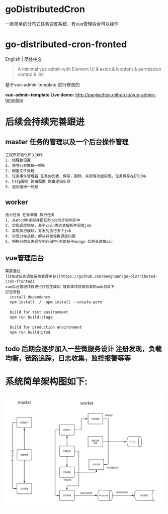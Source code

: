 # goDistributedCron
一款简单的分布式任务调度系统，有vue管理后台可以操作

# go-distributed-cron-fronted

English | [简体中文](./README-zh.md)

> A minimal vue admin with Element UI & axios & iconfont & permission control & lint

基于vue-admin-template 进行修改的

**vue-admin-template Live demo:** http://panjiachen.github.io/vue-admin-template


# 后续会持续完善跟进
  ## master  任务的管理以及一个后台操作管理
    主程序初始化相关操作
    1. 线程数设置
    2. 命令行参数统一解析
    2. 配置文件处理
    3. 任务事件管理器 任务的列表，保存，删除，杀死等功能实现，任务保存在ETCD中
    4. http服务 路由配置 路由逻辑实现
    5. 返回值统一处理

  ## worker
    抢占任务 任务调度 执行任务
    1. 从etcd中读取并把任务job同步到内存中
    2. 实现调度模块，基于cron表达式解析并调度job
    3. 实现执行模块，并发的执行多个job
    4. 实现分布式锁，解决并发惊群调度问题
    5. 把执行的日志保存到存储中(目前基于mongo 后期会改成es)
    
  ## vue管理后台
    需要通过  
    [分布式任务调度系统管理平台](https://github.com/menghuan/go-distributed-cron-fronted)
    vue后台管理项目进行打包生成后 放到本项目根目录的web目录下 
    打包流程：
      install dependency
      npm install  /  npm install --unsafe-perm
	
      build for test environment
      npm run build:stage

      build for production environment
      npm run build:prod
    
    
  ## todo 后期会逐步加入一些微服务设计 注册发现，负载均衡，链路追踪，日志收集，监控报警等等
	
	
# 系统简单架构图如下:
   <p align="center"><img src="https://github.com/menghuan/goDistributedCron/blob/master/docs/go_cron_arch.png" width="800px"></p>
